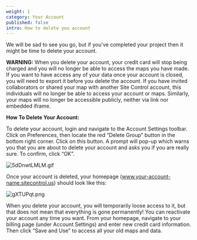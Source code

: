 ```yaml
---
weight: 1
category: Your Account
published: false
intro: How to delete you account
---
```

We will be sad to see you go, but if you’ve completed your project then it might be time to delete your account.

**WARNING:** When you delete your account, your credit card will stop being charged and you will no longer be able to access the maps you have made. If you want to have access any of your data once your account is closed, you will need to export it before you delete the account. If you have invited collaborators or shared your map with another Site Control account, this individuals will no longer be able to access your account or maps. Similarly, your maps will no longer be accessible publicly, neither via link nor embedded iframe.

**How To Delete Your Account:**

To delete your account, login and navigate to the Account Settings toolbar. Click on Preferences, then locate the red “Delete Group” button in the bottom right corner. Click on this button. A prompt will pop-up which warns you that you are about to delete your account and asks you if you are really sure. To confirm, click “OK”.

![5dDnwtLMLM.gif]({{site.baseurl}}/img/5dDnwtLMLM.gif)

Once your account is deleted, your homepage (www.your-account-name.sitecontrol.us) should look like this:

![gXTUPqt.png]({{site.baseurl}}/img/gXTUPqt.png)

When you delete your account, you will temporarily loose access to it, but that does not mean that everything is gone permanently! You can reactivate your account any time you want. From your homepage, navigate to your billing page (under Account Settings) and enter new credit card information. Then click “Save and Use” to access all your old maps and data.
